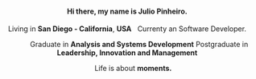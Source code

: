 <h4 align="center">
  Hi there, my name is Julio Pinheiro.
</h4>
<p align="center">
   Living in <b>San Diego - California</b>, <b>USA</b> &nbsp; Currenty an Software Developer. 
</p>
<p align="center"> 
&nbsp;&nbsp;&nbsp;&nbsp;&nbsp;&nbsp; &nbsp;&nbsp;&nbsp;&nbsp; Graduate in <b>Analysis and Systems Development</b>  Postgraduate in <b>Leadership, Innovation and Management</b>
</p>
<p align="center">
 &nbsp; &nbsp;&nbsp;&nbsp; Life is about <b>moments.</b>
</p>

